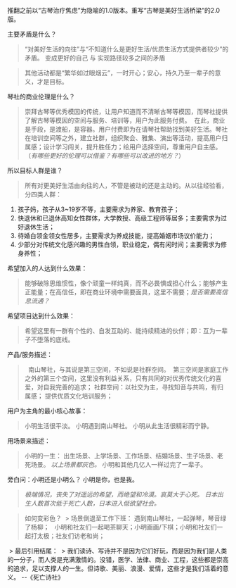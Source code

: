 推翻之前以“古琴治疗焦虑”为隐喻的1.0版本。重写“古琴是美好生活桥梁”的2.0版。

主要矛盾是什么？
> “对美好生活的向往”与“不知道什么是更好生活/优质生活方式提供者较少”的矛盾。
>  变成更好的自己 与 实现路径较多之间的矛盾

> 其他活动都是“繁华如过眼烟云”，一时开心；安心，持久乃至一辈子的意义，才是目标。


琴社的商业伦理是什么？
> 崇拜古琴等优秀模因的传统，让用户知道而不清晰古琴等模因，而琴社提供了解古琴等模因的空间与服务、培训等，用户为此服务付费。
  在此，商业是手段，是渡船，是容器。用户付费即为在请琴社帮助找到美好生活。琴社在培训空间等之外，建立社群，组织聚会、雅集、演出等活动，提高用户归属感；设计学习闯关，提升胜任力；给用户选择空间，尊重用户自主感。（*有哪些更好的伦理可以借鉴？有哪些可以改进的地方？*）

所以目标人群是谁？
> 所有对更美好生活由向往的人，不管是被动的还是主动的。从以往经验看，分四类人群：
1. 孩子妈，孩子从3~19岁不等，主要需求为养家、教育孩子；
2. 快退休和已退休高知女性群体，大学教授、高级工程师等居多；主要需求为过好退休生活；
3. 待婚白领金领女性居多，主要需求为养成技能，提高婚姻市场议价能力；
4. 少部分对传统文化感兴趣的男性白领，职业稳定，偶有闲时间；主要需求为修身养性；

希望加入的人达到什么效果：
> 能够破除思维惯性，像个顽童一样纯真，而不必畏惧或担心什么；能够产生正能量；在高信任，即在商业环境中需要面具，这里不需要；*是否需要高信息流通？*

希望项目达到什么效果：
> 希望这里有一群有个性的、自发互助的、能持续精进的伙伴；即：互为一辈子不堕落的底线。

产品/服务描述：
>   南山琴社，与其说是第三空间，不如说是社群空间。
  第三空间是家庭工作之外的第三个空间，这里没有利益关系，只有共同的对优秀传统文化的喜爱，对自我完善的追求；
  社群空间：以社交为主，寻找知音与共鸣，有归属感；
  提供优质文化培训服务；



用户为主角的最小核心故事：
> 小明生活很平淡。 小明遇到南山琴社。 小明从此生活很精彩而宁静。


用场景来描述：

> 小明的一生：
> 出生场景、上学场景、工作场景、结婚场景、生子场景、老死场景。
> *以上场景都灰色。* 小明和其他几亿人一样过完了一辈子。
 
  旁白问：小明还是小明么？ 小明是你，也是我。

 > *极端情况，丧失了对遥远的希望，而绝望和冷漠。哀莫大于心死。
   日本出生人数首次低于死亡人数，日本进入低欲望社会。*

  > 如何变彩色？
  >  场景倒退至工作下班：
     遇到南山琴社，一起弹琴，琴音绿了杨柳；
     小明和社友们一起喝茶聊天；小明画画/下棋；小明和社友们一起打太极；社友们访老和尚；
     
  > 最后引用结尾：
  > 我们读诗、写诗并不是因为它们好玩，而是因为我们是人类的一分子，而人类是充满激情的。没错，医学、法律、商业、工程，这些都是崇高的追求，足以支撑人的一生。但诗歌、美丽、浪漫、爱情，这些才是我们活着的意义。 --《死亡诗社》
